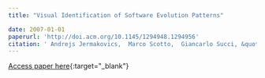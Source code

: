 ```yaml
---
title: "Visual Identification of Software Evolution Patterns"

date: 2007-01-01
paperurl: 'http://doi.acm.org/10.1145/1294948.1294956'
citation: ' Andrejs Jermakovics,  Marco Scotto,  Giancarlo Succi, &quot;Visual Identification of Software Evolution Patterns.&quot;, 2007.'
---
```

[Access paper here](http://doi.acm.org/10.1145/1294948.1294956){:target="_blank"}
